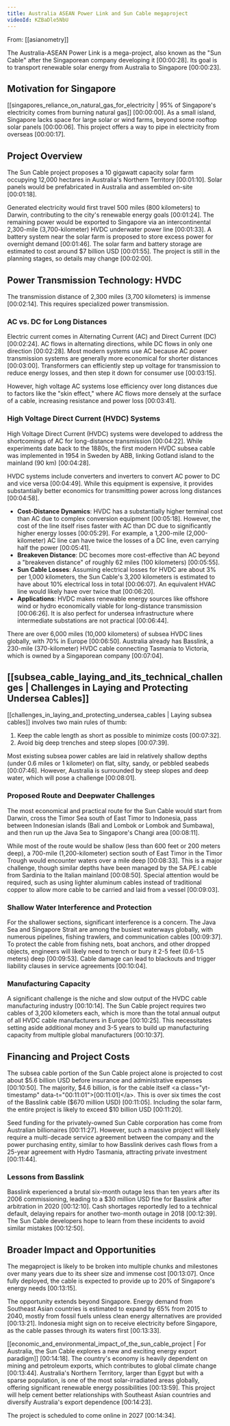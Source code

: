 ```yaml
---
title: Australia ASEAN Power Link and Sun Cable megaproject
videoId: KZBaDle5NbU
---
```


From: [[asianometry]] <br/> 

The Australia-ASEAN Power Link is a mega-project, also known as the "Sun Cable" after the Singaporean company developing it <a class="yt-timestamp" data-t="00:00:28">[00:00:28]</a>. Its goal is to transport renewable solar energy from Australia to Singapore <a class="yt-timestamp" data-t="00:00:23">[00:00:23]</a>.

## Motivation for Singapore

[[singapores_reliance_on_natural_gas_for_electricity | 95% of Singapore's electricity comes from burning natural gas]] <a class="yt-timestamp" data-t="00:00:00">[00:00:00]</a>. As a small island, Singapore lacks space for large solar or wind farms, beyond some rooftop solar panels <a class="yt-timestamp" data-t="00:00:06">[00:00:06]</a>. This project offers a way to pipe in electricity from overseas <a class="yt-timestamp" data-t="00:00:17">[00:00:17]</a>.

## Project Overview

The Sun Cable project proposes a 10 gigawatt capacity solar farm occupying 12,000 hectares in Australia's Northern Territory <a class="yt-timestamp" data-t="00:01:10">[00:01:10]</a>. Solar panels would be prefabricated in Australia and assembled on-site <a class="yt-timestamp" data-t="00:01:18">[00:01:18]</a>.

Generated electricity would first travel 500 miles (800 kilometers) to Darwin, contributing to the city's renewable energy goals <a class="yt-timestamp" data-t="00:01:24">[00:01:24]</a>. The remaining power would be exported to Singapore via an intercontinental 2,300-mile (3,700-kilometer) HVDC underwater power line <a class="yt-timestamp" data-t="00:01:33">[00:01:33]</a>. A battery system near the solar farm is proposed to store excess power for overnight demand <a class="yt-timestamp" data-t="00:01:46">[00:01:46]</a>. The solar farm and battery storage are estimated to cost around $7 billion USD <a class="yt-timestamp" data-t="00:01:55">[00:01:55]</a>. The project is still in the planning stages, so details may change <a class="yt-timestamp" data-t="00:02:00">[00:02:00]</a>.

## Power Transmission Technology: HVDC

The transmission distance of 2,300 miles (3,700 kilometers) is immense <a class="yt-timestamp" data-t="00:02:14">[00:02:14]</a>. This requires specialized power transmission.

### AC vs. DC for Long Distances

Electric current comes in Alternating Current (AC) and Direct Current (DC) <a class="yt-timestamp" data-t="00:02:24">[00:02:24]</a>. AC flows in alternating directions, while DC flows in only one direction <a class="yt-timestamp" data-t="00:02:28">[00:02:28]</a>. Most modern systems use AC because AC power transmission systems are generally more economical for shorter distances <a class="yt-timestamp" data-t="00:03:00">[00:03:00]</a>. Transformers can efficiently step up voltage for transmission to reduce energy losses, and then step it down for consumer use <a class="yt-timestamp" data-t="00:03:15">[00:03:15]</a>.

However, high voltage AC systems lose efficiency over long distances due to factors like the "skin effect," where AC flows more densely at the surface of a cable, increasing resistance and power loss <a class="yt-timestamp" data-t="00:03:41">[00:03:41]</a>.

### High Voltage Direct Current (HVDC) Systems

High Voltage Direct Current (HVDC) systems were developed to address the shortcomings of AC for long-distance transmission <a class="yt-timestamp" data-t="00:04:22">[00:04:22]</a>. While experiments date back to the 1880s, the first modern HVDC subsea cable was implemented in 1954 in Sweden by ABB, linking Gotland island to the mainland (90 km) <a class="yt-timestamp" data-t="00:04:28">[00:04:28]</a>.

HVDC systems include converters and inverters to convert AC power to DC and vice versa <a class="yt-timestamp" data-t="00:04:49">[00:04:49]</a>. While this equipment is expensive, it provides substantially better economics for transmitting power across long distances <a class="yt-timestamp" data-t="00:04:58">[00:04:58]</a>.

*   **Cost-Distance Dynamics**: HVDC has a substantially higher terminal cost than AC due to complex conversion equipment <a class="yt-timestamp" data-t="00:05:18">[00:05:18]</a>. However, the cost of the line itself rises faster with AC than DC due to significantly higher energy losses <a class="yt-timestamp" data-t="00:05:29">[00:05:29]</a>. For example, a 1,200-mile (2,000-kilometer) AC line can have twice the losses of a DC line, even carrying half the power <a class="yt-timestamp" data-t="00:05:41">[00:05:41]</a>.
*   **Breakeven Distance**: DC becomes more cost-effective than AC beyond a "breakeven distance" of roughly 62 miles (100 kilometers) <a class="yt-timestamp" data-t="00:05:55">[00:05:55]</a>.
*   **Sun Cable Losses**: Assuming electrical losses for HVDC are about 3% per 1,000 kilometers, the Sun Cable's 3,200 kilometers is estimated to have about 10% electrical loss in total <a class="yt-timestamp" data-t="00:06:07">[00:06:07]</a>. An equivalent HVAC line would likely have over twice that <a class="yt-timestamp" data-t="00:06:20">[00:06:20]</a>.
*   **Applications**: HVDC makes renewable energy sources like offshore wind or hydro economically viable for long-distance transmission <a class="yt-timestamp" data-t="00:06:26">[00:06:26]</a>. It is also perfect for undersea infrastructure where intermediate substations are not practical <a class="yt-timestamp" data-t="00:06:44">[00:06:44]</a>.

There are over 6,000 miles (10,000 kilometers) of subsea HVDC lines globally, with 70% in Europe <a class="yt-timestamp" data-t="00:06:50">[00:06:50]</a>. Australia already has Basslink, a 230-mile (370-kilometer) HVDC cable connecting Tasmania to Victoria, which is owned by a Singaporean company <a class="yt-timestamp" data-t="00:07:04">[00:07:04]</a>.

## [[subsea_cable_laying_and_its_technical_challenges | Challenges in Laying and Protecting Undersea Cables]]

[[challenges_in_laying_and_protecting_undersea_cables | Laying subsea cables]] involves two main rules of thumb:
1.  Keep the cable length as short as possible to minimize costs <a class="yt-timestamp" data-t="00:07:32">[00:07:32]</a>.
2.  Avoid big deep trenches and steep slopes <a class="yt-timestamp" data-t="00:07:39">[00:07:39]</a>.

Most existing subsea power cables are laid in relatively shallow depths (under 0.6 miles or 1 kilometer) on flat, silty, sandy, or pebbled seabeds <a class="yt-timestamp" data-t="00:07:46">[00:07:46]</a>. However, Australia is surrounded by steep slopes and deep water, which will pose a challenge <a class="yt-timestamp" data-t="00:08:01">[00:08:01]</a>.

### Proposed Route and Deepwater Challenges

The most economical and practical route for the Sun Cable would start from Darwin, cross the Timor Sea south of East Timor to Indonesia, pass between Indonesian islands (Bali and Lombok or Lombok and Sumbawa), and then run up the Java Sea to Singapore's Changi area <a class="yt-timestamp" data-t="00:08:11">[00:08:11]</a>.

While most of the route would be shallow (less than 600 feet or 200 meters deep), a 700-mile (1,200-kilometer) section south of East Timor in the Timor Trough would encounter waters over a mile deep <a class="yt-timestamp" data-t="00:08:33">[00:08:33]</a>. This is a major challenge, though similar depths have been managed by the SA.PE.I cable from Sardinia to the Italian mainland <a class="yt-timestamp" data-t="00:08:50">[00:08:50]</a>. Special attention would be required, such as using lighter aluminum cables instead of traditional copper to allow more cable to be carried and laid from a vessel <a class="yt-timestamp" data-t="00:09:03">[00:09:03]</a>.

### Shallow Water Interference and Protection

For the shallower sections, significant interference is a concern. The Java Sea and Singapore Strait are among the busiest waterways globally, with numerous pipelines, fishing trawlers, and communication cables <a class="yt-timestamp" data-t="00:09:37">[00:09:37]</a>. To protect the cable from fishing nets, boat anchors, and other dropped objects, engineers will likely need to trench or bury it 2-5 feet (0.6-1.5 meters) deep <a class="yt-timestamp" data-t="00:09:53">[00:09:53]</a>. Cable damage can lead to blackouts and trigger liability clauses in service agreements <a class="yt-timestamp" data-t="00:10:04">[00:10:04]</a>.

### Manufacturing Capacity

A significant challenge is the niche and slow output of the HVDC cable manufacturing industry <a class="yt-timestamp" data-t="00:10:14">[00:10:14]</a>. The Sun Cable project requires two cables of 3,200 kilometers each, which is more than the total annual output of all HVDC cable manufacturers in Europe <a class="yt-timestamp" data-t="00:10:25">[00:10:25]</a>. This necessitates setting aside additional money and 3-5 years to build up manufacturing capacity from multiple global manufacturers <a class="yt-timestamp" data-t="00:10:37">[00:10:37]</a>.

## Financing and Project Costs

The subsea cable portion of the Sun Cable project alone is projected to cost about $5.6 billion USD before insurance and administrative expenses <a class="yt-timestamp" data-t="00:10:50">[00:10:50]</a>. The majority, $4.6 billion, is for the cable itself <a class="yt-timestamp" data-t="00:11:01">[00:11:01]</a>. This is over six times the cost of the Basslink cable ($670 million USD) <a class="yt-timestamp" data-t="00:11:05">[00:11:05]</a>. Including the solar farm, the entire project is likely to exceed $10 billion USD <a class="yt-timestamp" data-t="00:11:20">[00:11:20]</a>.

Seed funding for the privately-owned Sun Cable corporation has come from Australian billionaires <a class="yt-timestamp" data-t="00:11:27">[00:11:27]</a>. However, such a massive project will likely require a multi-decade service agreement between the company and the power purchasing entity, similar to how Basslink derives cash flows from a 25-year agreement with Hydro Tasmania, attracting private investment <a class="yt-timestamp" data-t="00:11:44">[00:11:44]</a>.

### Lessons from Basslink

Basslink experienced a brutal six-month outage less than ten years after its 2006 commissioning, leading to a $30 million USD fine for Basslink after arbitration in 2020 <a class="yt-timestamp" data-t="00:12:10">[00:12:10]</a>. Cash shortages reportedly led to a technical default, delaying repairs for another two-month outage in 2018 <a class="yt-timestamp" data-t="00:12:39">[00:12:39]</a>. The Sun Cable developers hope to learn from these incidents to avoid similar mistakes <a class="yt-timestamp" data-t="00:12:50">[00:12:50]</a>.

## Broader Impact and Opportunities

The megaproject is likely to be broken into multiple chunks and milestones over many years due to its sheer size and immense cost <a class="yt-timestamp" data-t="00:13:07">[00:13:07]</a>. Once fully deployed, the cable is expected to provide up to 20% of Singapore's energy needs <a class="yt-timestamp" data-t="00:13:15">[00:13:15]</a>.

The opportunity extends beyond Singapore. Energy demand from Southeast Asian countries is estimated to expand by 65% from 2015 to 2040, mostly from fossil fuels unless clean energy alternatives are provided <a class="yt-timestamp" data-t="00:13:21">[00:13:21]</a>. Indonesia might sign on to receive electricity before Singapore, as the cable passes through its waters first <a class="yt-timestamp" data-t="00:13:33">[00:13:33]</a>.

[[economic_and_environmental_impact_of_the_sun_cable_project | For Australia, the Sun Cable explores a new and exciting energy export paradigm]] <a class="yt-timestamp" data-t="00:14:18">[00:14:18]</a>. The country's economy is heavily dependent on mining and petroleum exports, which contributes to global climate change <a class="yt-timestamp" data-t="00:13:44">[00:13:44]</a>. Australia's Northern Territory, larger than Egypt but with a sparse population, is one of the most solar-irradiated areas globally, offering significant renewable energy possibilities <a class="yt-timestamp" data-t="00:13:59">[00:13:59]</a>. This project will help cement better relationships with Southeast Asian countries and diversify Australia's export dependence <a class="yt-timestamp" data-t="00:14:23">[00:14:23]</a>.

The project is scheduled to come online in 2027 <a class="yt-timestamp" data-t="00:14:34">[00:14:34]</a>.